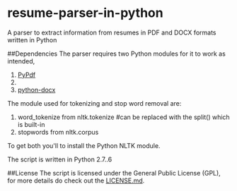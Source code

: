 # resume-parser-in-python
A parser to extract information from resumes in PDF and DOCX formats written in Python

##Dependencies
The parser requires two Python modules for it to work as intended,

1. [PyPdf](https://pypi.python.org/pypi/pyPdf/1.13)
2. 
2. [python-docx](https://python-docx.readthedocs.io/en/latest/)


The module used for tokenizing and stop word removal are:

1. word_tokenize from nltk.tokenize  #can be replaced with the split() which is built-in
2. stopwords from nltk.corpus 

To get both you'll to install the Python NLTK module.

The script is written in Python 2.7..6

##License
The script is licensed under the General Public License (GPL), for more details do check out the [LICENSE.md](LICENSE.md).
